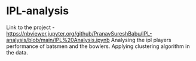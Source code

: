 # IPL-analysis
Link to the project - https://nbviewer.jupyter.org/github/PranavSureshBabu/IPL-analysis/blob/main/IPL%20Analysis.ipynb
Analysing the ipl players performance of batsmen and the bowlers. Applying clustering algorithm in the data. 
